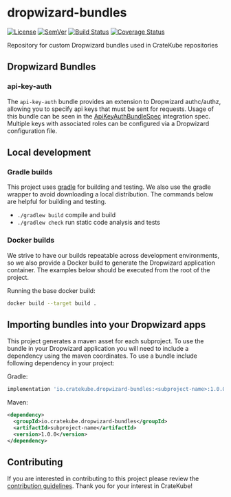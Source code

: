 # dropwizard-bundles
[![License](http://img.shields.io/badge/license-APACHE-blue.svg?style=flat)](http://choosealicense.com/licenses/apache-2.0/)
[![SemVer](http://img.shields.io/badge/semver-2.0.0-blue.svg?style=flat)](http://semver.org/spec/v2.0.0)
[![Build Status](https://travis-ci.com/cratekube/dropwizard-groovy-template.svg?branch=master)](https://travis-ci.com/cratekube/dropwizard-groovy-template)
[![Coverage Status](https://coveralls.io/repos/github/cratekube/dropwizard-groovy-template/badge.svg?branch=master)](https://coveralls.io/github/cratekube/dropwizard-groovy-template?branch=master)

Repository for custom Dropwizard bundles used in CrateKube repositories

## Dropwizard Bundles

### api-key-auth
The `api-key-auth` bundle provides an extension to Dropwizard authc/authz, allowing you to specify api keys that must
be sent for requests.  Usage of this bundle can be seen in the [ApiKeyAuthBundleSpec](subprojects/api-key-auth/src/test/groovy/io/cratekube/dropwizard/auth/ApiKeyAuthBundleSpec.groovy) 
integration spec.  Multiple keys with associated roles can be configured via a Dropwizard configuration file.

## Local development

### Gradle builds
This project uses [gradle](https://github.com/gradle/gradle) for building and testing.  We also use the gradle wrapper
to avoid downloading a local distribution.  The commands below are helpful for building and testing.
- `./gradlew build` compile and build 
- `./gradlew check` run static code analysis and tests

### Docker builds
We strive to have our builds repeatable across development environments, so we also provide a Docker build to generate 
the Dropwizard application container.  The examples below should be executed from the root of the project.

Running the base docker build:
```bash
docker build --target build .
```

## Importing bundles into your Dropwizard apps
This project generates a maven asset for each subproject.  To use the bundle in your Dropwizard application you will need
to include a dependency using the maven coordinates.  To use a bundle include following dependency in your project:

Gradle:
```groovy
implementation 'io.cratekube.dropwizard-bundles:<subproject-name>:1.0.0'
``` 

Maven:
```xml
<dependency>
  <groupId>io.cratekube.dropwizard-bundles</groupId>
  <artifactId>subproject-name</artifactId>
  <version>1.0.0</version>
</dependency>
```

## Contributing
If you are interested in contributing to this project please review the [contribution guidelines](https://github.com/cratekube/cratekube/blob/master/CONTRIBUTING.md).
Thank you for your interest in CrateKube!
